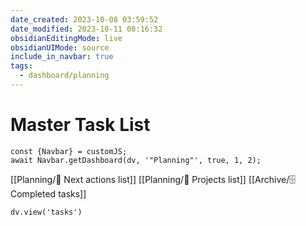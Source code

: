```yaml
---
date_created: 2023-10-08 03:59:52
date_modified: 2023-10-11 08:16:32
obsidianEditingMode: live
obsidianUIMode: source
include_in_navbar: true
tags: 
  - dashboard/planning
---
```

# Master Task List

```dataviewjs
const {Navbar} = customJS;
await Navbar.getDashboard(dv, '"Planning"', true, 1, 2); 
```

[[Planning/📝 Next actions list]]
[[Planning/📑 Projects list]]
[[Archive/🗄️ Completed tasks]]


```dataviewjs
dv.view('tasks')
```
